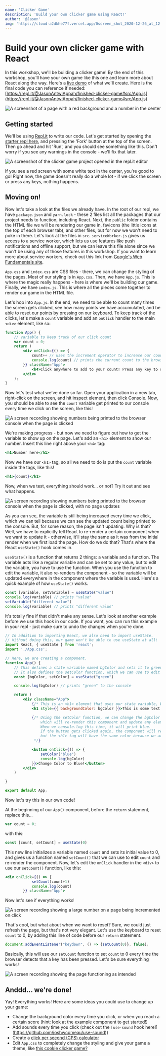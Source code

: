```yaml
---
name: 'Clicker Game'
description: 'Build your own clicker game using React!'
author: '@Jason'
img: 'https://cloud-a2dkhe77f.vercel.app/0screen_shot_2020-12-26_at_12.20.26_am.png'
---
```


# Build your own clicker game with React

In this workshop, we'll be building a clicker game! By the end of this workshop, you'll have your own game like this one and learn more about React along the way. Here's a [live demo](https://finished-clicker-game.jasonantwiappah.repl.co/) of what we'll create. Here is the final code you can reference if needed: [https://repl.it/@JasonAntwiAppah/finished-clicker-game#src/App.js](https://repl.it/@JasonAntwiAppah/finished-clicker-game#src/App.js) 

![A screenshot of a page with a red background and a number in the center](https://cloud-hr9ez7m8r.vercel.app/0clicker.gif)

## Getting started

We'll be using [Repl.it](http://repl.it) to write our code. Let's get started by opening the [starter repl here](https://repl.it/@JasonAntwiAppah/clicker-game-starter), and pressing the 'Fork' button at the top of the screen. Then go ahead and hit 'Run', and you should see something like this. Don't worry if you see any warnings in the console - we'll fix that later.

![A screenshot of the clicker game project opened in the repl.it editor](https://cloud-jo30cv8wy.vercel.app/0untitled.png)

If you see a red screen with some white text in the center, you're good to go! Right now, the game doesn't really do a whole lot - if we click the screen or press any keys, nothing happens.  

## Moving on!

Now let's take a look at the files we already have.  In the root of our repl, we have `package.json` and `yarn.lock` - these 2 files list all the packages that our project needs to function, including React. Next, the `public` folder contains the HTML file we will be rendering our game in, favicons (the little icons at the top of each browser tab), and other files, but for now we won't need to poke in there. Let's look at the files in `src`. `serviceWorker.js` gives us access to a service worker, which lets us use features like push notifications and offline support, but we can leave this file alone since we won't be using any of those features in this workshop. If you want to learn more about service workers, check out this link from [Google's Web Fundamentals site](https://developers.google.com/web/fundamentals/primers/service-workers).

`App.css` and `index.css` are CSS files - there, we can change the styling of the pages. Most of our styling is in `App.css`. Then, we have `App.js`. This is where the magic really happens - here is where we'll be building our game. Finally, we have `index.js`. This is where all the pieces come together to render our game in the HTML file.  

Let's hop into `App.js`. In the end, we need to be able to count many times the screen gets clicked, see how many points we have accumulated, and be able to reset our points by pressing on our keyboard. To keep track of the clicks, let's make a `count` variable and add an `onClick` handler to the main `<div>` element, like so:

```jsx
function App() {
    // variable to keep track of our click count
    var count = 0;
    return (
        <div onClick={() => {
            count++ // uses the increment operator to increase our count variable by one
            console.log(count) // prints the current count to the browser console
        }} className="App">
            <h4>Click anywhere to add to your count! Press any key to reset.</h4>
        </div>
    );
}
```

Now let's test what we've done so far. Open your application in a new tab, right-click on the screen, and hit inspect element, then click Console. Now, you should be able to see the `count` variable get printed to our console every time we click on the screen, like this!

![A screen recording showing numbers being printed to the browser console when the page is clicked](https://cloud-3tm8q0oue.vercel.app/0screen_recording_2020-11-20_at_9.53.44_pm.gif)

We're making progress - but now we need to figure out how to get the variable to show up on the page. Let's add an `<h1>` element to show our number. Insert this line right above your `<h4>` tag:

```jsx
<h1>Number here</h1>
```

Now we have our `<h1>` tag, so all we need to do is put the `count` variable inside the tags, like this!

```jsx
<h1>{count}</h1>
```

Now, when we test, everything should work... or not? Try it out and see what happens.

![A screen recording showing numbers being printed to the browser console when the page is clicked, with no page updates](https://cloud-rbqvdgtkm.vercel.app/0screen_recording_2020-11-20_at_10.04.52_pm.gif)

As you can see, the variable is still being increased every time we click, which we can tell because we can see the updated count being printed to the console. But, for some reason, the page isn't updating. Why is that? Well, we have to explicitly tell React to re-render a certain component when we want to update it - otherwise, it'll stay the same as it was from the initial render when we first load the page. How do we do that? That's where the React `useState()` hook comes in. 

`useState()` is a function that returns 2 things: a variable and a function. The variable acts like a regular variable and can be set to any value, but to edit the variable, you have to use the function. When you use the function to edit the variable, it also re-renders the component - so the variable will be updated everywhere in the component where the variable is used. Here's a quick example of how `useState()` works.

```jsx
const [variable, setVariable] = useState("value")
console.log(variable) // prints "value"
setVariable("different value")
console.log(variable) // prints "different value"
```

It's totally fine if that didn't make any sense. Let's look at another example before we use this hook in our code. If you want, you can run this example in your repl - just make sure to undo the changes when you're done.

```jsx
// In addition to importing React, we also need to import useState. 
// Without doing this, our game won't be able to use useState at all!
import React, { useState } from 'react';
import './App.css';

// Here, we are creating a component. 
function App() {
    // This defines a state variable named bgColor and sets it to green.
    // It also defines the setColor function, which we can use to edit the bgColor variable.
    const [bgColor, setColor] = useState("green")

    console.log(bgColor) // prints "green" to the console

    return (
        <div className="App">
            {/* This is an <h1> element that uses our state variable, bgColor to set its background color. */}
            <h1 style={{ backgroundColor: bgColor }}>This is some text.</h1>

            {/* Using the setColor function, we can change the bgColor variable to blue, 
                which will re-render this component and update any elements that use it - including our <h1> tag.
                When we console.log this time, it will print blue. 
                If the button gets clicked again, the component will re-render,
                but the <h1> tag will have the same color because we are setting the bgColor to blue again.
             */}

            <button onClick={() => {
                setColor("blue")
                console.log(bgColor)
            }}>Change Color to Blue!</button>
        </div>
    )

}

export default App;
```

Now let's try this in our own code!

At the beginning of our `App()` component, before the `return` statement, replace this...

```jsx
var count = 0;
```

with this:

```jsx
const [count, setCount] = useState(0)
```

This new line initializes a variable named `count` and sets its initial value to 0, and gives us a function named `setCount()` that we can use to edit `count` and re-render the component. Now, let's edit the `onClick` handler in the `<div>` to use our `setCount()` function, like this:

```jsx
<div onClick={() => {
            setCount(count+1)
            console.log(count)
        }} className="App">
```

Now let's see if everything works!

![A screen recording showing a large number on a page being incremented on click](https://cloud-4q8ijirlb.vercel.app/0screen_recording_2020-11-24_at_5.40.24_pm.gif)

That's cool, but what about when we want to reset? Sure, we could just refresh the page, but that's not very elegant. Let's use the keyboard to reset `count` to 0, by adding this line of code before our `return` statement.

```jsx
document.addEventListener("keydown", () => {setCount(0)}, false);
```

Basically, this will use our `setCount` function to set `count` to 0 every time the browser detects that a key has been pressed. Let's be sure everything works! 

![A screen recording showing the page functioning as intended](https://cloud-9s0sh382z.vercel.app/0screen_recording_2020-11-24_at_5.58.40_pm.gif)

## Anddd... we're done!

Yay! Everything works! Here are some ideas you could use to change up your game:

- Change the background color every time you click, or when you reach a certain score (hint: look at the example component to get started!)
- Add sounds every time you click (check out the `[use-sound` hook here!](https://github.com/joshwcomeau/use-sound))
- Create a [click per second (CPS) calculator](https://cpstest.org/)
- Edit `App.css` to completely change the styling and give your game a theme, like [this cookie clicker game?](https://orteil.dashnet.org/cookieclicker/)


